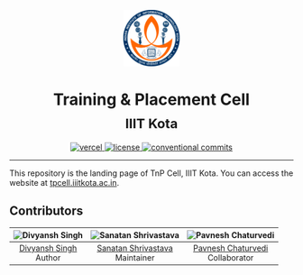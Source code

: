 <!-- markdownlint-disable MD033 MD041 -->
<p align="center">
  <img src="assets/logo.svg" width="100" />
</p>
<h1 align="center">
  Training &amp; Placement Cell
  <br />
  <sub>IIIT Kota</sub>
</h1>

<p align="center">
  <a href="https://tnp-iiit-kota.vercel.app">
    <img
      alt="vercel"
      src="https://img.shields.io/github/deployments/brc-dd/tnp-iiit-kota/production?label=vercel&logo=vercel&style=flat-square"
    />
  </a>
  <a href="LICENSE">
    <img
      alt="license"
      src="https://img.shields.io/github/license/brc-dd/tnp-iiit-kota?style=flat-square"
    />
  </a>
  <a href="https://conventionalcommits.org">
    <img
      alt="conventional commits"
      src="https://img.shields.io/badge/conventional%20commits-1.0.0-yellow.svg?style=flat-square"
    />
  </a>
</p>

---

This repository is the landing page of TnP Cell, IIIT Kota. You can access the website at [tpcell.iiitkota.ac.in][1].

## Contributors

|       ![Divyansh Singh][2]        |         ![Sanatan Shrivastava][4]          |          ![Pavnesh Chaturvedi][6]           |
| :-------------------------------: | :----------------------------------------: | :-----------------------------------------: |
| [Divyansh Singh][3] <br /> Author | [Sanatan Shrivastava][5] <br /> Maintainer | [Pavnesh Chaturvedi][7] <br /> Collaborator |

[1]: https://tpcell.iiitkota.ac.in
[2]: https://images.weserv.nl/?url=raw.githubusercontent.com/brc-dd/tnp-iiit-kota/main/public/members/divyansh-singh.jpg&h=100&w=100&fit=cover&mask=circle&maxage=7d
[3]: https://github.com/brc-dd
[4]: https://images.weserv.nl/?url=raw.githubusercontent.com/brc-dd/tnp-iiit-kota/main/public/members/sanatan-shrivastava.jpg&h=100&w=100&fit=cover&mask=circle&maxage=7d
[5]: https://github.com/sanatan-shrivastava
[6]: https://images.weserv.nl/?url=raw.githubusercontent.com/brc-dd/tnp-iiit-kota/main/public/members/pavnesh-chaturvedi.jpg&h=100&w=100&fit=cover&mask=circle&maxage=7d
[7]: https://github.com/pc-beast
